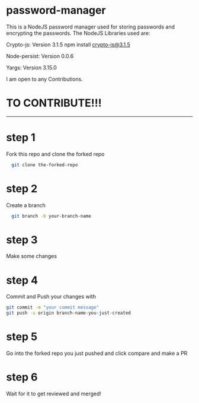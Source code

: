 # password-manager
This is a NodeJS password manager used for storing passwords and encrypting the passwords.
The NodeJS Libraries used are:

Crypto-js: Version 3.1.5 npm install crypto-js@3.1.5

Node-persist: Version 0.0.6

Yargs: Version 3.15.0

I am open to any Contributions.
# TO CONTRIBUTE!!!
------------------------------
# step 1
Fork this repo and clone the forked repo 
```bash
  git clone the-forked-repo
```
# step 2
Create a branch
```bash
  git branch -b your-branch-name
```
# step 3
Make some changes
# step 4
Commit and Push your changes with
```bash
git commit -m "your commit message"
git push -u origin branch-name-you-just-created
```
# step 5
Go into the forked repo you just pushed and click
compare and make a PR
# step 6
Wait for it to get reviewed and merged!
